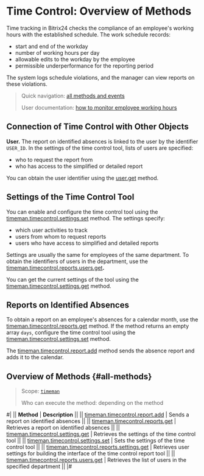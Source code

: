 # Time Control: Overview of Methods

Time tracking in Bitrix24 checks the compliance of an employee's working hours with the established schedule. The work schedule records:

-  start and end of the workday
-  number of working hours per day
-  allowable edits to the workday by the employee
-  permissible underperformance for the reporting period

The system logs schedule violations, and the manager can view reports on these violations.

> Quick navigation: [all methods and events](#all-methods) 
> 
> User documentation: [how to monitor employee working hours](https://helpdesk.bitrix24.com/open/18036816/)

## Connection of Time Control with Other Objects

**User.** The report on identified absences is linked to the user by the identifier `USER_ID`. In the settings of the time control tool, lists of users are specified:

-  who to request the report from
-  who has access to the simplified or detailed report

You can obtain the user identifier using the [user.get](../../user/user-get.md) method.

## Settings of the Time Control Tool

You can enable and configure the time control tool using the [timeman.timecontrol.settings.set](./timeman-timecontrol-settings-set.md) method. The settings specify:

-  which user activities to track
-  users from whom to request reports
-  users who have access to simplified and detailed reports

Settings are usually the same for employees of the same department. To obtain the identifiers of users in the department, use the [timeman.timecontrol.reports.users.get](./timeman-timecontrol-reports-users-get.md)**.**

You can get the current settings of the tool using the [timeman.timecontrol.settings.get](./timeman-timecontrol-settings-get.md) method.

## Reports on Identified Absences

To obtain a report on an employee's absences for a calendar month, use the [timeman.timecontrol.reports.get](./timeman-timecontrol-reports-get.md) method. If the method returns an empty array `days`, configure the time control tool using the [timeman.timecontrol.settings.set](./timeman-timecontrol-settings-set.md) method.

The [timeman.timecontrol.report.add](./timeman-timecontrol-report-add.md) method sends the absence report and adds it to the calendar.

## Overview of Methods {#all-methods}

> Scope: [`timeman`](../../scopes/permissions.md)
>
> Who can execute the method: depending on the method

#|
|| **Method** | **Description** ||
|| [timeman.timecontrol.report.add](./timeman-timecontrol-report-add.md) | Sends a report on identified absences ||
|| [timeman.timecontrol.reports.get](./timeman-timecontrol-reports-get.md) | Retrieves a report on identified absences ||
|| [timeman.timecontrol.settings.get](./timeman-timecontrol-settings-get.md) | Retrieves the settings of the time control tool ||
|| [timeman.timecontrol.settings.set](./timeman-timecontrol-settings-set.md) | Sets the settings of the time control tool ||
|| [timeman.timecontrol.reports.settings.get](./timeman-timecontrol-reports-settings-get.md) | Retrieves user settings for building the interface of the time control report tool ||
|| [timeman.timecontrol.reports.users.get](./timeman-timecontrol-reports-users-get.md) | Retrieves the list of users in the specified department ||
|#